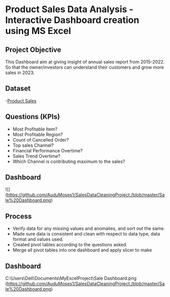 # Product Sales Data Analysis - Interactive Dashboard creation using MS Excel

## Project Objective
This Dashboard aim at giving insight of annual sales report from 2015-2022. So that the owner/investors  can understand their customers and grow more sales in 2023.

## Dataset
-[Product Sales](https://github.com/AuduMoses1/SalesDataCleaningProject./blob/master/Sales%2BDashboard%2Bin%2BExcel.xlsx)

## Questions (KPIs)
- Most Profitable Item?
- Most Profitable Region?
- Count of Cancelled Order?
- Top sales Channel?
- Financial Performance Overtime?
- Sales Trend Overtime?
- Which Channel is contributing maximum to the sales?

## Dashboard
![] (https://github.com/AuduMoses1/SalesDataCleaningProject./blob/master/Sale%20Dashboard.png)

## Process
- Verify data for any missing values and anomalies, and sort out the same.
- Made sure data is consistent and clean with respect to data type, data format and values used.
- Created pivot tables according to the questions asked.
- Merge all pivot tables into one dashboard and apply slicer to make

## Dashboard
C:\Users\Dell\Documents\MyExcelProject\Sale Dashboard.png (https://github.com/AuduMoses1/SalesDataCleaningProject./blob/master/Sale%20Dashboard.png)
